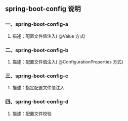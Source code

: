 ## spring-boot-config 说明

### 一、spring-boot-config-a

1. 描述：配置文件值注入( @Value 方式)


### 二、spring-boot-config-b

1. 描述：配置文件值注入( @ConfigurationProperties 方式)

### 三、spring-boot-config-c

1. 描述：指定配置文件值注入

### 四、spring-boot-config-d

1. 描述：配置文件校验